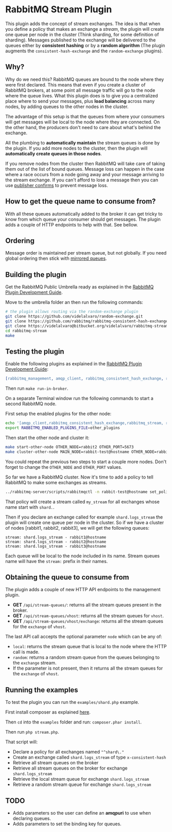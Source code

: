 # RabbitMQ Stream Plugin #

This plugin adds the concept of stream exchanges. The idea is that when you define a policy that makes an exchange a _stream_,
the plugin will create one queue per node in the cluster (Think sharding, for some definition of sharding). Messages published 
to the exchange will be delivered to the queues either by __consistent hashing__ or by a __random algorithm__ 
(The plugin augments the `consistent-hash-exchange` and the `random-exchange` plugins).

## Why? ##

Why do we need this? RabbitMQ queues are bound to the node where they were first declared. This means that even if you create a cluster
of RabbitMQ brokers, at some point all message traffic will go to the node where the queue lives. What this plugin does is to give you
a centralized place where to send your messages, plus __load balancing__ across many nodes, by adding queues to the other nodes in the cluster.

The advantage of this setup is that the queues from where your consumers will get messages will be local to the node where they are connected.
On the other hand, the producers don't need to care about what's behind the exchange.

All the plumbing to __automatically maintain__ the stream queues is done by the plugin. If you add more nodes to the cluster, then the plugin
will __automatically create queues in those nodes__.

If you remove nodes from the cluster then RabbitMQ will take care of taking them out of the list of bound queues. Message loss can happen in the case 
where a race occurs from a node going away and your message arriving to the stream exchange. If you can't afford to lose a message then you can use
[publisher confirms](http://www.rabbitmq.com/confirms.html) to prevent message loss.

## How to get the queue name to consume from? ##

With all these queues automatically added to the broker it can get tricky to know from which queue your consumer should get messages. The plugin adds a couple
of HTTP endpoints to help with that. See bellow.

## Ordering ##

Message order is maintained per stream queue, but not globally. If you need global ordering then stick with [mirrored queues](http://www.rabbitmq.com/ha.html).

## Building the plugin ##

Get the RabbitMQ Public Umbrella ready as explained in the [RabbitMQ Plugin Development Guide](http://www.rabbitmq.com/plugin-development.html).

Move to the umbrella folder an then run the following commands:

```bash
# the plugin allows routing via the random-exchange plugin
git clone https://github.com/videlalvaro/random-exchange.git
git clone https://github.com/rabbitmq/rabbitmq-consistent-hash-exchange.git
git clone https://videlalvaro@bitbucket.org/videlalvaro/rabbitmq-stream.git
cd rabbitmq-stream
make
```
## Testing the plugin ##

Enable the following plugins as explained in the [RabbitMQ Plugin Development Guide](http://www.rabbitmq.com/plugin-development.html):

```erlang
[rabbitmq_management, amqp_client, rabbitmq_consistent_hash_exchange, random_exchange].
```

Then run `make run-in-broker`.

On a separate Terminal window run the following commands to start a second RabbitMQ node.

First setup the enabled plugins for the other node:

```bash
echo '[amqp_client,rabbitmq_consistent_hash_exchange,rabbitmq_stream, rabbitmq_management_agent, random_exchange].' > other_plugins
export RABBITMQ_ENABLED_PLUGINS_FILE=other_plugins
```

Then start the other node and cluster it:

```bash
make start-other-node OTHER_NODE=rabbit2 OTHER_PORT=5673
make cluster-other-node MAIN_NODE=rabbit-test@hostname OTHER_NODE=rabbit2
```

You could repeat the previous two steps to start a couple more nodes. Don't forget to change the `OTHER_NODE` and `OTHER_PORT` values.

So far we have a RabbitMQ cluster. Now it's time to add a policy to tell RabbitMQ to make some exchanges as streams.

```bash
../rabbitmq-server/scripts/rabbitmqctl -n rabbit-test@hostname set_policy my_stream "^shard\." '{"stream": "my_stream"}'
```

That policy will create a stream called `my_stream` for all exchanges whose name start with `shard.`.

Then if you declare an exchange called for example `shard.logs_stream` the plugin will create one queue per node in the cluster.
So if we have a cluster of nodes [rabbit1, rabbit2, rabbit3], we will get the following queues:

```
stream: shard.logs_stream - rabbit1@hostname
stream: shard.logs_stream - rabbit2@hostname
stream: shard.logs_stream - rabbit3@hostname
```
Each queue will be local to the node included in its name. Stream queues name will have the `stream:` prefix in their names.

## Obtaining the queue to consume from ##

The plugin adds a couple of new HTTP API endpoints to the management plugin.

- __GET__ `/api/stream-queues/`: returns all the stream queues present in the broker.
- __GET__ `/api/stream-queues/vhost`: returns all the stream queues for `vhost`.
- __GET__ `/api/stream-queues/vhost/exchange`: returns all the stream queues for the `exchange` of `vhost`. 

The last API call accepts the optional parameter `node` which can be any of: 

- `local`: returns the stream queue that is local to the node where the HTTP call is made.
- `random`: returns a random stream queue from the queues belonging to the `exchange` stream.
- If the parameter is not present, then it returns all the stream queues for the `exchange` of `vhost`.

## Running the examples ##

To test the plugin you can run the `examples/shard.php` example.

First install composer as explained [here](http://getcomposer.org/doc/00-intro.md#installation-nix).

Then `cd` into the `examples` folder and run: `composer.phar install`.

Then run `php stream.php`.

That script will:

- Declare a policy for all exchanges named `"^shard\."`
- Create an exchange called `shard.logs_stream` of type `x-consistent-hash`
- Retrieve all stream queues on the broker
- Retrieve all stream queues on the broker for exchange `shard.logs_stream`
- Retrieve the local stream queue for exchange `shard.logs_stream`
- Retrieve a random stream queue for exchange `shard.logs_stream`

## TODO ##

- Adds parameters so the user can define an __amqpuri__ to use when declaring queues.
- Adds parameters to set the binding key for queues.